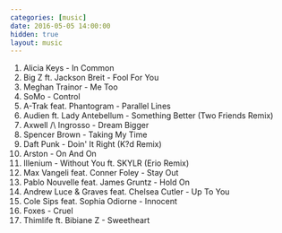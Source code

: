 ```yaml
---
categories: [music]
date: 2016-05-05 14:00:00
hidden: true
layout: music
---
```


1. Alicia Keys - In Common
2. Big Z ft. Jackson Breit - Fool For You
3. Meghan Trainor - Me Too
4. SoMo - Control
5. A-Trak feat. Phantogram - Parallel Lines
6. Audien ft. Lady Antebellum - Something Better (Two Friends Remix)
7. Axwell /\ Ingrosso - Dream Bigger
8. Spencer Brown - Taking My Time
9. Daft Punk - Doin' It Right (K?d Remix)
10. Arston - On And On
11. Illenium - Without You ft. SKYLR (Erio Remix)
12. Max Vangeli feat. Conner Foley - Stay Out
13. Pablo Nouvelle feat. James Gruntz - Hold On
14. Andrew Luce & Graves feat. Chelsea Cutler - Up To You
15. Cole Sips feat. Sophia Odiorne - Innocent
16. Foxes - Cruel
17. Thimlife ft. Bibiane Z - Sweetheart